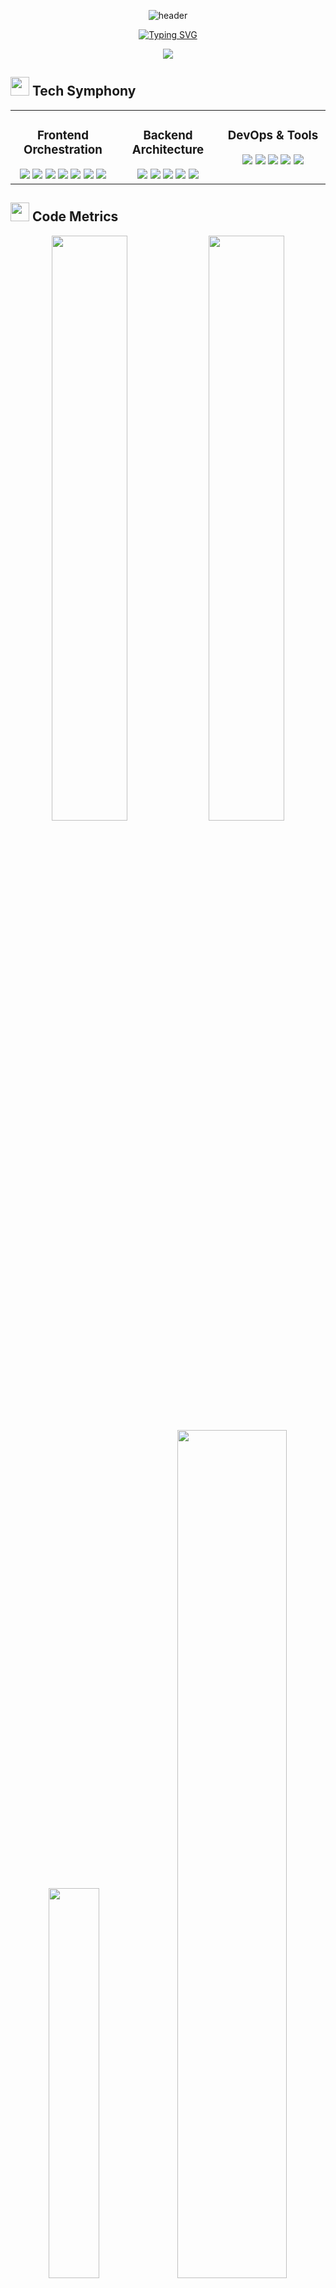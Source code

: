 <div align="center">

![header](https://capsule-render.vercel.app/api?type=slice&color=gradient&customColorList=12&height=300&section=header&text=Yasser%20Al-Ariqi&fontSize=90&fontColor=ffffff&fontAlignY=55&rotate=13&desc=Building%20Digital%20Experiences&descAlignY=70&descSize=20&animation=twinkling)

[![Typing SVG](https://readme-typing-svg.demolab.com?font=Fira+Code&weight=600&size=28&duration=3000&pause=1000&color=38BDF7&center=true&vCenter=true&multiline=true&repeat=false&width=1000&height=100&lines=Full+Stack+Developer+%7C+Digital+Craftsman+%7C+Code+Artist;Transforming+Ideas+into+Seamless+Digital+Experiences)](https://git.io/typing-svg)

</div>

<div align="center">
<img src="https://img.shields.io/badge/-Let's_Build_Something_Amazing!-F05032?style=for-the-badge&logoColor=white"/>
</div>

## <img src="https://media2.giphy.com/media/QssGEmpkyEOhBCb7e1/giphy.gif?cid=ecf05e47a0n3gi1bfqntqmob8g9aid1oyj2wr3ds3mg700bl&rid=giphy.gif" width="30"> Tech Symphony

<table>
  <tr>
    <td valign="top" width="33%">
      <h3 align="center">Frontend Orchestration</h3>
      <div align="center">
        <img src="https://img.shields.io/badge/-React-61DAFB?style=for-the-badge&logo=react&logoColor=black" />
        <img src="https://img.shields.io/badge/-Next.js-000000?style=for-the-badge&logo=next.js&logoColor=white" />
        <img src="https://img.shields.io/badge/-TypeScript-3178C6?style=for-the-badge&logo=typescript&logoColor=white" />
        <img src="https://img.shields.io/badge/-Tailwind_CSS-38B2AC?style=for-the-badge&logo=tailwind-css&logoColor=white" />
        <img src="https://img.shields.io/badge/-JavaScript-F7DF1E?style=for-the-badge&logo=javascript&logoColor=black" />
        <img src="https://img.shields.io/badge/-HTML5-E34F26?style=for-the-badge&logo=html5&logoColor=white" />
        <img src="https://img.shields.io/badge/-CSS3-1572B6?style=for-the-badge&logo=css3&logoColor=white" />
      </div>
    </td>
    <td valign="top" width="33%">
      <h3 align="center">Backend Architecture</h3>
      <div align="center">
        <img src="https://img.shields.io/badge/-Laravel-FF2D20?style=for-the-badge&logo=laravel&logoColor=white" />
        <img src="https://img.shields.io/badge/-PHP-777BB4?style=for-the-badge&logo=php&logoColor=white" />
        <img src="https://img.shields.io/badge/-MySQL-4479A1?style=for-the-badge&logo=mysql&logoColor=white" />
        <img src="https://img.shields.io/badge/-RESTful_API-009688?style=for-the-badge&logo=fastapi&logoColor=white" />
        <img src="https://img.shields.io/badge/-Node.js-339933?style=for-the-badge&logo=nodedotjs&logoColor=white" />
      </div>
    </td>
    <td valign="top" width="33%">
      <h3 align="center">DevOps & Tools</h3>
      <div align="center">
        <img src="https://img.shields.io/badge/-Git-F05032?style=for-the-badge&logo=git&logoColor=white" />
        <img src="https://img.shields.io/badge/-Docker-2496ED?style=for-the-badge&logo=docker&logoColor=white" />
        <img src="https://img.shields.io/badge/-Figma-F24E1E?style=for-the-badge&logo=figma&logoColor=white" />
        <img src="https://img.shields.io/badge/-VS_Code-007ACC?style=for-the-badge&logo=visual-studio-code&logoColor=white" />
        <img src="https://img.shields.io/badge/-CI/CD-2088FF?style=for-the-badge&logo=github-actions&logoColor=white" />
      </div>
    </td>
  </tr>
</table>

## <img src="https://media.giphy.com/media/iY8CRBdQXODJSCERIr/giphy.gif" width="30"> Code Metrics

<div align="center">
  <img width="49%" src="https://github-readme-stats.vercel.app/api?username=YasserEsam&show_icons=true&theme=tokyonight&hide_border=true&bg_color=0D1117&title_color=38BDF8&icon_color=38BDF8" />
  <img width="49%" src="https://github-readme-streak-stats.herokuapp.com/?user=YasserEsam&theme=tokyonight&hide_border=true&background=0D1117&ring=38BDF8&fire=38BDF8&currStreakLabel=38BDF8" />
</div>

<div align="center">
  <img width="40%" src="https://github-readme-stats.vercel.app/api/top-langs/?username=YasserEsam&theme=tokyonight&hide_border=true&bg_color=0D1117&title_color=38BDF8&layout=compact" />
  <img width="59%" src="https://github-readme-activity-graph.vercel.app/graph?username=YasserEsam&theme=react-dark&hide_border=true&bg_color=0D1117&line=38BDF8&color=38BDF8" />
</div>

## <img src="https://media.giphy.com/media/LnQjpWaON8nhr21vNW/giphy.gif" width="30"> Current Endeavors

const yasserAlAriqi = {
  currentlyWorking: "My Portfolio Website with Next.js 14",
  currentlyLearning: ["Laravel Advanced Features", "React Design Patterns", "System Architecture"],
  lookingToCollaborate: "Open Source Next.js Projects",
  askMeAbout: ["Frontend Best Practices", "Performance Optimization", "Clean Code"],
  funFact: "I can turn coffee into code with 99.9% efficiency!"
};
<img src="https://media.giphy.com/media/mGcNjsfWAjY5AEZNw6/giphy.gif" width="30"> Digital Footprints
<div align="center">

<a href="https://www.linkedin.com/in/yasser-al-ariqi/">

<img height="50" src="https://img.shields.io/badge/linkedin-%230077B5.svg?style=for-the-badge&logo=linkedin&logoColor=white"/>

</a>

<a href="mailto:yaaser10esam1010@gmail.com">

<img height="50" src="https://img.shields.io/badge/Gmail-D14836?style=for-the-badge&logo=gmail&logoColor=white"/>

</a>

<a href="https://www.youtube.com/@yemenitechnician">

<img height="50" src="https://img.shields.io/badge/YouTube-%23FF0000.svg?style=for-the-badge&logo=YouTube&logoColor=white"/>

</a>

<a href="https://drive.google.com/file/d/1EGaIIsYV_5qNyQue-bwbmk-FQxi5_SFn/view">

<img height="50" src="https://img.shields.io/badge/Resume-%234285F4.svg?style=for-the-badge&logo=google-drive&logoColor=white"/>

</a>

</div>

<div align="center">

<img src="https://capsule-render.vercel.app/api?type=waving&color=gradient&customColorList=12&height=150&section=footer&text=Code%20With%20Passion&fontSize=40&fontAlignY=70&animation=twinkling"/>

</div>

<!-- Profile View Counter -->

<p align="center">

<img src="https://komarev.com/ghpvc/?username=YasserEsam&label=Profile%20Views&color=38BDF8&style=flat" alt="Profile Views" />

</p>
